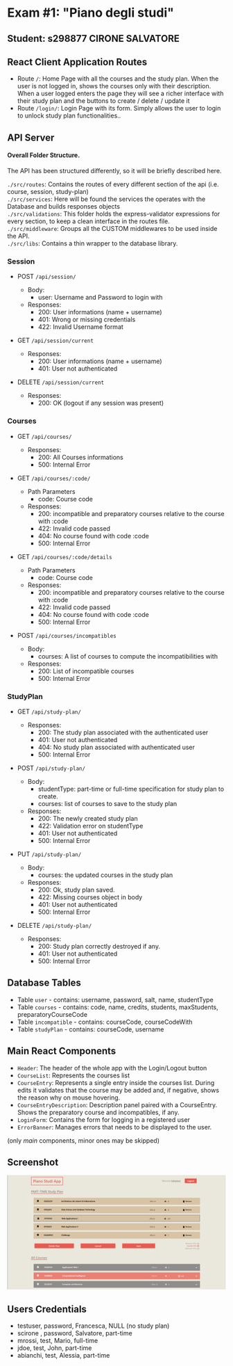 # Exam #1: "Piano degli studi"
## Student: s298877 CIRONE SALVATORE

## React Client Application Routes

- Route `/`: Home Page with all the courses and the study plan. When the user is not logged in, shows the courses only with their description. When a user logged enters the page they will see a richer interface with their study plan and the buttons to create / delete / update it
- Route `/login/`: Login Page with its form. Simply allows the user to login to unlock study plan functionalities..

## API Server

#### Overall Folder Structure.
The API has been structured differently, so it will be briefly described here.

`./src/routes`: Contains the routes of every different section of the api (i.e. course, session, study-plan)  
`./src/services`: Here will be found the services the operates with the Database and builds responses objects  
`./src/validations`: This folder holds the express-validator expressions for every section, to keep a clean interface in the routes file.  
`./src/middleware`: Groups all the CUSTOM middlewares to be used inside the API.  
`./src/libs`: Contains a thin wrapper to the database library.  

### Session
- POST `/api/session/`
  - Body:
      - user: Username and Password to login with
  - Responses:
    - 200: User informations (name + username)
    - 401: Wrong or missing credentials
    - 422: Invalid Username format

- GET `/api/session/current`
  - Responses:
    - 200: User informations (name + username)
    - 401: User not authenticated

- DELETE `/api/session/current`
  - Responses:
    - 200: OK (logout if any session was present)

### Courses
- GET `/api/courses/`
  - Responses:
    - 200: All Courses informations
    - 500: Internal Error

- GET `/api/courses/:code/`
  - Path Parameters
    - code: Course code
  - Responses:
    - 200: incompatible and preparatory courses relative to the course with :code
    - 422: Invalid code passed
    - 404: No course found with code :code
    - 500: Internal Error    
  
- GET `/api/courses/:code/details`
  - Path Parameters
    - code: Course code
  - Responses:
    - 200: incompatible and preparatory courses relative to the course with :code
    - 422: Invalid code passed
    - 404: No course found with code :code
    - 500: Internal Error

- POST `/api/courses/incompatibles`
  - Body:
      - courses: A list of courses to compute the incompatibilities with
  - Responses:
    - 200: List of incompatible courses
    - 500: Internal Error

### StudyPlan
- GET `/api/study-plan/`
  - Responses:
    - 200: The study plan associated with the authenticated user
    - 401: User not authenticated
    - 404: No study plan associated with authenticated user
    - 500: Internal Error

- POST `/api/study-plan/`
  - Body:
      - studentType: part-time or full-time specification for study plan to create.
      - courses: list of courses to save to the study plan
  - Responses:
    - 200: The newly created study plan
    - 422: Validation error on studentType
    - 401: User not authenticated
    - 500: Internal Error

- PUT `/api/study-plan/`
  - Body:
      - courses: the updated courses in the study plan
  - Responses:
    - 200: Ok, study plan saved.
    - 422: Missing courses object in body
    - 401: User not authenticated
    - 500: Internal Error

- DELETE `/api/study-plan/`
  - Responses:
    - 200: Study plan correctly destroyed if any.
    - 401: User not authenticated
    - 500: Internal Error

## Database Tables

- Table `user` - contains: username, password, salt, name, studentType
- Table `courses` - contains: code, name, credits, students, maxStudents, preparatoryCourseCode
- Table `incompatible` - contains: courseCode, courseCodeWith
- Table `studyPlan` - contains: courseCode, username

## Main React Components

- `Header`: The header of the whole app with the Login/Logout button
- `CourseList`: Represents the courses list
- `CourseEntry`: Represents a single entry inside the courses list. During edits it validates that the course may be added and, if negative, shows the reason why on mouse hovering. 
- `CourseEntryDescription`: Description panel paired with a CourseEntry. Shows the preparatory course and incompatibles, if any.
- `LoginForm`: Contains the form for logging in a registered user
- `ErrorBanner`: Manages errors that needs to be displayed to the user.


(only _main_ components, minor ones may be skipped)

## Screenshot

![Screenshot](./img/screenshot.png)

## Users Credentials

- testuser, password, Francesca, NULL (no study plan) 
- scirone , password, Salvatore, part-time
- mrossi, test, Mario, full-time
- jdoe, test, John, part-time
- abianchi, test, Alessia, part-time 
